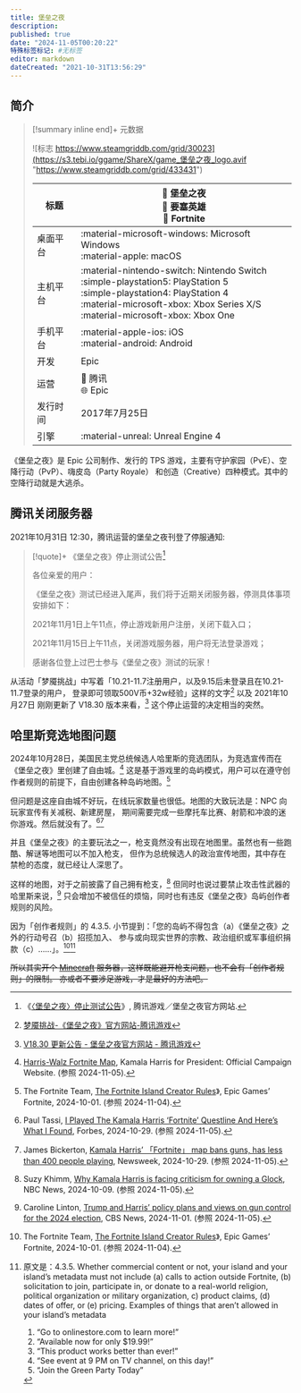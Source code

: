 ```yaml
---
title: 堡垒之夜
description:
published: true
date: "2024-11-05T00:20:22"
特殊标签标记: #无标签
editor: markdown
dateCreated: "2021-10-31T13:56:29"
---
```


## 简介

> [!summary inline end]+ 元数据
>
> ![标志 https://www.steamgriddb.com/grid/30023](https://s3.tebi.io/ggame/ShareX/game_堡垒之夜_logo.avif "https://www.steamgriddb.com/grid/433431")
>
> <div markdown=1 class="infobox">
>
> | 标题     | 🐼 堡垒之夜<br>🧋 要塞英雄<br>🗽 Fortnite                                 |
> | -------- | ------------------------------------------------------------------------ |
> | 桌面平台 | :material-microsoft-windows: Microsoft Windows<br>:material-apple: macOS |
> | 主机平台 | :material-nintendo-switch: Nintendo Switch<br>:simple-playstation5: PlayStation 5<br>:simple-playstation4: PlayStation 4<br>:material-microsoft-xbox: Xbox Series X/S<br>:material-microsoft-xbox: Xbox One |
> | 手机平台 | :material-apple-ios: iOS<br>:material-android: Android<br>               |
> | 开发     | Epic                                                                     |
> | 运营     | 🐼 腾讯<br>🌐 Epic                                                       |
> | 发行时间 | 2017年7月25日                                                            |
> | 引擎     | :material-unreal: Unreal Engine 4                                        |
>
> </div>

《堡垒之夜》是 Epic 公司制作、发行的 TPS 游戏，主要有守护家园（PvE）、空降行动（PvP）、嗨皮岛（Party Royale）
和创造（Creative）四种模式。其中的空降行动就是大逃杀。

## 腾讯关闭服务器

2021年10月31日 12:30，腾讯运营的堡垒之夜刊登了停服通知:

> [!quote]+ 《堡垒之夜》停止测试公告[^03484]
>
> 各位亲爱的用户：
>
> 《堡垒之夜》测试已经进入尾声，我们将于近期关闭服务器，停测具体事项安排如下：
>
> 2021年11月1日上午11点，停止游戏新用户注册，关闭下载入口；
>
> 2021年11月15日上午11点，关闭游戏服务器，用户将无法登录游戏；
>
> 感谢各位登上过巴士参与《堡垒之夜》测试的玩家！

[^03484]: 《[〈堡垒之夜〉停止测试公告](https://web.archive.org/web/20211031054818/https://fn.qq.com/webplat/info/news_version3/10021/34544/34546/m22150/202110/903484.shtml)》, 腾讯游戏／堡垒之夜官方网站.

从活动「梦魇挑战」中写着「10.21-11.7注册用户，以及9.15后未登录且在10.21-11.7登录的用户，
登录即可领取500V币+32w经验」这样的文字[^1017] 以及 2021年10月27日 刚刚更新了 V18.30 版本来看，[^34544]
这个停止运营的决定相当的突然。

[^1017]: [梦魇挑战-《堡垒之夜》官方网站-腾讯游戏](https://web.archive.org/web/20211031055428/https://fn.qq.com/cp/a20211017challenge/index.html)

[^34544]: [V18.30 更新公告 - 堡垒之夜官方网站 - 腾讯游戏](https://web.archive.org/web/20211031060542/https://fn.qq.com/webplat/info/news_version3/10021/34544/34546/m22150/202110/903163.shtml)

## 哈里斯竞选地图问题

2024年10月28日，美国民主党总统候选人哈里斯的竞选团队，为竞选宣传而在《堡垒之夜》里创建了自由城。[^41851]
这是基于游戏里的岛屿模式，用户可以在遵守创作者规则的前提下，自由创建各种岛屿地图。[^ficr]

[^41851]: [Harris-Walz Fortnite Map](https://arquivo.pt/wayback/20241104141851/https://kamalaharris.com/fortnite/), Kamala Harris for President: Official Campaign Website. (参照 2024-11-05).

[^ficr]: The Fortnite Team, [The Fortnite Island Creator Rules](https://www.fortnite.com/news/fortnite-island-creator-rules)》, Epic Games’ Fortnite, 2024-10-01. (参照 2024-11-04).

但问题是这座自由城不好玩，在线玩家数量也很低。地图的大致玩法是：NPC 向玩家宣传有关减税、新建房屋，
期间需要完成一些摩托车比赛、射箭和冲浪的迷你游戏。然后就没有了。[^iptkh][^76475]

[^iptkh]: Paul Tassi, [I Played The Kamala Harris ‘Fortnite’ Questline And Here’s What I Found](https://www.forbes.com/sites/paultassi/2024/10/29/i-played-the-kamala-harris-fortnite-questline-and-heres-what-i-found/), Forbes, 2024-10-29. (参照 2024-11-05).

[^76475]: James Bickerton, [Kamala Harris’ 「Fortnite」 map bans guns, has less than 400 people playing](https://www.newsweek.com/kamala-harris-fortnite-map-bans-guns-has-less-400-people-playing-1976475), Newsweek, 2024-10-29. (参照 2024-11-05).

并且《堡垒之夜》的主要玩法之一，枪支竟然没有出现在地图里。虽然也有一些跑酷、解谜等地图可以不加入枪支，
但作为总统候选人的政治宣传地图，其中存在禁枪的态度，就已经让人深思了。

这样的地图，对于之前披露了自己拥有枪支，[^74534] 但同时也说过要禁止攻击性武器的哈里斯来说，[^thg24]
只会增加不被信任的烦恼，同时也有违反《堡垒之夜》岛屿创作者规则的风险。

[^74534]: Suzy Khimm, [Why Kamala Harris is facing criticism for owning a Glock](https://web.archive.org/web/20241010000905/https://www.nbcnews.com/politics/kamala-harris/kamala-harris-criticism-owning-glock-gun-rcna174534), NBC News, 2024-10-09. (参照 2024-11-05).

[^thg24]: Caroline Linton, [Trump and Harris’ policy plans and views on gun control for the 2024 election](https://web.archive.org/web/20241104162146/https://www.cbsnews.com/news/trump-harris-guns-2024/), CBS News, 2024-11-01. (参照 2024-11-05).

因为「创作者规则」的 4.3.5. 小节提到：「您的岛屿不得包含（a）《堡垒之夜》之外的行动号召（b）招揽加入、
参与或向现实世界的宗教、政治组织或军事组织捐款（c）……」。[^ficr][^st]

[^st]:
    原文是：4.3.5. Whether commercial content or not, your island and your island’s metadata must not include (a) calls
    to action outside Fortnite, (b) solicitation to join, participate in, or donate to a real-world religion, political
    organization or military organization, c) product claims, (d) dates of offer, or (e) pricing. Examples of things
    that aren’t allowed in your island’s metadata

    1.  “Go to onlinestore.com to learn more!”
    2.  “Available now for only $19.99!”
    3.  “This product works better than ever!”
    4.  “See event at 9 PM on TV channel, on this day!”
    5.  “Join the Green Party Today”

<del>所以其实开个 [Minecraft](/game/Minecraft.md) 服务器，这样既能避开枪支问题，也不会有「创作者规则」的限制。
亦或者不要涉足游戏，才是最好的方法吧。</del>
